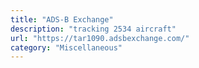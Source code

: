 ```yaml
---
title: "ADS-B Exchange"
description: "tracking 2534 aircraft"
url: "https://tar1090.adsbexchange.com/"
category: "Miscellaneous"
---
```

